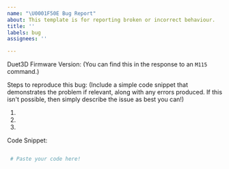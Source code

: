 ```yaml
---
name: "\U0001F50E Bug Report"
about: This template is for reporting broken or incorrect behaviour.
title: ''
labels: bug
assignees: ''

---
```


Duet3D Firmware Version: 
(You can find this in the response to an `M115` command.)


Steps to reproduce this bug:
(Include a simple code snippet that demonstrates the problem if relevant, along with any errors produced. If this isn't possible, then simply describe the issue as best you can!)

1. 
2. 
3. 

Code Snippet:
```python

 # Paste your code here!


```
